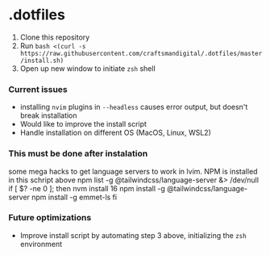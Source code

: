 # .dotfiles

1. Clone this repository
2. Run `bash <(curl -s https://raw.githubusercontent.com/craftsmandigital/.dotfiles/master/install.sh)`
3. Open up new window to initiate `zsh` shell

### Current issues

- installing `nvim` plugins in `--headless` causes error output, but doesn't break installation
- Would like to improve the install script
- Handle installation on different OS (MacOS, Linux, WSL2)

### This must be done after instalation
some mega hacks to get language servers to work in lvim. NPM is installed in this schript above
npm list -g @tailwindcss/language-server &> /dev/null
if [ $? -ne 0 ]; then
  nvm install 16
  npm install -g @tailwindcss/language-server
  npm install -g emmet-ls
fi

### Future optimizations

- Improve install script by automating step 3 above, initializing the `zsh` environment
